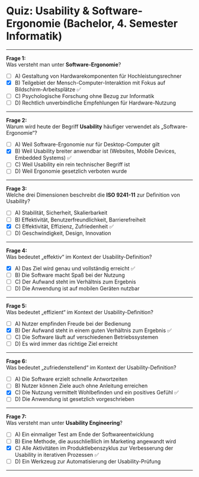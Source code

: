 # Quiz: Usability & Software-Ergonomie (Bachelor, 4. Semester Informatik)

---

**Frage 1:**  
Was versteht man unter **Software-Ergonomie**?  
- [ ] A) Gestaltung von Hardwarekomponenten für Hochleistungsrechner  
- [x] B) Teilgebiet der Mensch-Computer-Interaktion mit Fokus auf Bildschirm-Arbeitsplätze ✅  
- [ ] C) Psychologische Forschung ohne Bezug zur Informatik  
- [ ] D) Rechtlich unverbindliche Empfehlungen für Hardware-Nutzung  

---

**Frage 2:**  
Warum wird heute der Begriff **Usability** häufiger verwendet als „Software-Ergonomie“?  
- [ ] A) Weil Software-Ergonomie nur für Desktop-Computer gilt  
- [x] B) Weil Usability breiter anwendbar ist (Websites, Mobile Devices, Embedded Systems) ✅  
- [ ] C) Weil Usability ein rein technischer Begriff ist  
- [ ] D) Weil Ergonomie gesetzlich verboten wurde  

---

**Frage 3:**  
Welche drei Dimensionen beschreibt die **ISO 9241-11** zur Definition von Usability?  
- [ ] A) Stabilität, Sicherheit, Skalierbarkeit  
- [ ] B) Effektivität, Benutzerfreundlichkeit, Barrierefreiheit  
- [x] C) Effektivität, Effizienz, Zufriedenheit ✅  
- [ ] D) Geschwindigkeit, Design, Innovation  

---

**Frage 4:**  
Was bedeutet „effektiv“ im Kontext der Usability-Definition?  
- [x] A) Das Ziel wird genau und vollständig erreicht ✅  
- [ ] B) Die Software macht Spaß bei der Nutzung  
- [ ] C) Der Aufwand steht im Verhältnis zum Ergebnis  
- [ ] D) Die Anwendung ist auf mobilen Geräten nutzbar  

---

**Frage 5:**  
Was bedeutet „effizient“ im Kontext der Usability-Definition?  
- [ ] A) Nutzer empfinden Freude bei der Bedienung  
- [x] B) Der Aufwand steht in einem guten Verhältnis zum Ergebnis ✅  
- [ ] C) Die Software läuft auf verschiedenen Betriebssystemen  
- [ ] D) Es wird immer das richtige Ziel erreicht  

---

**Frage 6:**  
Was bedeutet „zufriedenstellend“ im Kontext der Usability-Definition?  
- [ ] A) Die Software erzielt schnelle Antwortzeiten  
- [ ] B) Nutzer können Ziele auch ohne Anleitung erreichen  
- [x] C) Die Nutzung vermittelt Wohlbefinden und ein positives Gefühl ✅  
- [ ] D) Die Anwendung ist gesetzlich vorgeschrieben  

---

**Frage 7:**  
Was versteht man unter **Usability Engineering**?  
- [ ] A) Ein einmaliger Test am Ende der Softwareentwicklung  
- [ ] B) Eine Methode, die ausschließlich im Marketing angewandt wird  
- [x] C) Alle Aktivitäten im Produktlebenszyklus zur Verbesserung der Usability in iterativen Prozessen ✅  
- [ ] D) Ein Werkzeug zur Automatisierung der Usability-Prüfung  

---
